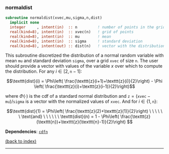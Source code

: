 
### normaldist

```fortran
subroutine normaldist(xvec,mu,sigma,n,dist)
  implicit none
  integer     , intent(in)  :: n         ! number of points in the grid for "x"
  real(kind=8), intent(in)  :: xvec(n)   ! grid of points
  real(kind=8), intent(in)  :: mu        ! mean
  real(kind=8), intent(in)  :: sigma     ! standard deviation
  real(kind=8), intent(out) :: dist(n)   ! vector with the distribution
```

This subroutine discretized the distribution of a normal random variable with mean ```mu``` and standard deviation ```sigma```, over a grid ```xvec``` of size ```n```. The user should provide a vector with values of the variable $x$ over which to compute the distribution. For any $i\in[2,\texttt{n}-1]$:

$$\texttt{dist}(i) = \Phi\left( \frac{\texttt{z}(i+1)+\texttt{z}(i)}{2}\right) - \Phi \left( \frac{\texttt{z}(i)+\texttt{z}(i-1)}{2}\right)$$

where $\Phi(\cdot)$ is the cdf of a standard normal distribution and $\texttt{z} = (\texttt{xvec}-\texttt{mu})/\texttt{sigma}$ is a vector with the normalized values of ```xvec```. And for $i\in\{1,\texttt{n}\}$:

$$\texttt{dist}(1) = \Phi\left( \frac{\texttt{z}(2)+\texttt{z}(1)}{2}\right) \ \ \ \ \ \ \text{and} \ \ \ \ \ \ 
\texttt{dist}(n) = 1 - \Phi\left( \frac{\texttt{z}(\texttt{n})+\texttt{z}(\texttt{n}-1)}{2}\right) $$

**Dependencies**: [```cdfn```](cdfn.md)

[(back to index)](../index.md)

---